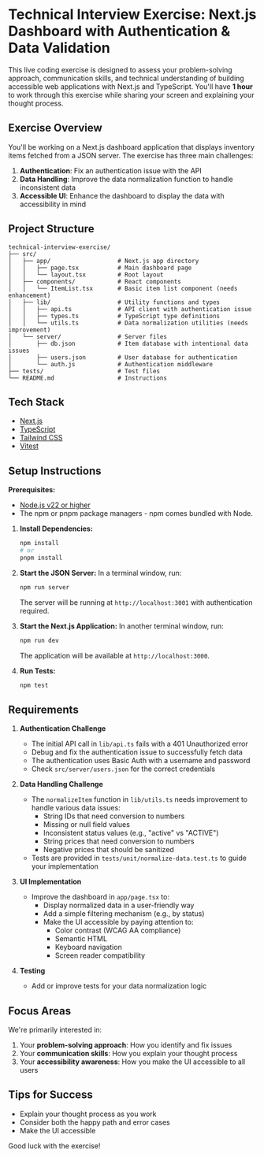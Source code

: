 # Technical Interview Exercise: Next.js Dashboard with Authentication & Data Validation

This live coding exercise is designed to assess your problem-solving approach, communication skills, and technical understanding of building accessible web applications with Next.js and TypeScript. You'll have **1 hour** to work through this exercise while sharing your screen and explaining your thought process.

## Exercise Overview

You'll be working on a Next.js dashboard application that displays inventory items fetched from a JSON server. The exercise has three main challenges:

1. **Authentication**: Fix an authentication issue with the API
2. **Data Handling**: Improve the data normalization function to handle inconsistent data
3. **Accessible UI**: Enhance the dashboard to display the data with accessibility in mind

## Project Structure

```
technical-interview-exercise/
├── src/
│   ├── app/                   # Next.js app directory
│   │   ├── page.tsx           # Main dashboard page
│   │   └── layout.tsx         # Root layout
│   ├── components/            # React components
│   │   └── ItemList.tsx       # Basic item list component (needs enhancement)
│   ├── lib/                   # Utility functions and types
│   │   ├── api.ts             # API client with authentication issue
│   │   ├── types.ts           # TypeScript type definitions
│   │   └── utils.ts           # Data normalization utilities (needs improvement)
│   └── server/                # Server files
│       ├── db.json            # Item database with intentional data issues
│       ├── users.json         # User database for authentication
│       └── auth.js            # Authentication middleware
├── tests/                     # Test files
└── README.md                  # Instructions
```

## Tech Stack

- [Next.js](https://nextjs.org/)
- [TypeScript](https://www.typescriptlang.org/)
- [Tailwind CSS](https://tailwindcss.com/)
- [Vitest](https://vitest.dev/)

## Setup Instructions

**Prerequisites:**

- [Node.js v22 or higher](https://nodejs.org/en/download/)
- The npm or pnpm package managers - npm comes bundled with Node.

1. **Install Dependencies:**

   ```bash
   npm install
   # or
   pnpm install
   ```

2. **Start the JSON Server:**
   In a terminal window, run:

   ```bash
   npm run server
   ```

   The server will be running at `http://localhost:3001` with authentication required.

3. **Start the Next.js Application:**
   In another terminal window, run:

   ```bash
   npm run dev
   ```

   The application will be available at `http://localhost:3000`.

4. **Run Tests:**
   ```bash
   npm test
   ```

## Requirements

1. **Authentication Challenge**

   - The initial API call in `lib/api.ts` fails with a 401 Unauthorized error
   - Debug and fix the authentication issue to successfully fetch data
   - The authentication uses Basic Auth with a username and password
   - Check `src/server/users.json` for the correct credentials

2. **Data Handling Challenge**

   - The `normalizeItem` function in `lib/utils.ts` needs improvement to handle various data issues:
     - String IDs that need conversion to numbers
     - Missing or null field values
     - Inconsistent status values (e.g., "active" vs "ACTIVE")
     - String prices that need conversion to numbers
     - Negative prices that should be sanitized
   - Tests are provided in `tests/unit/normalize-data.test.ts` to guide your implementation

3. **UI Implementation**

   - Improve the dashboard in `app/page.tsx` to:
     - Display normalized data in a user-friendly way
     - Add a simple filtering mechanism (e.g., by status)
     - Make the UI accessible by paying attention to:
       - Color contrast (WCAG AA compliance)
       - Semantic HTML
       - Keyboard navigation
       - Screen reader compatibility

4. **Testing**
   - Add or improve tests for your data normalization logic

## Focus Areas

We're primarily interested in:

1. Your **problem-solving approach**: How you identify and fix issues
2. Your **communication skills**: How you explain your thought process
3. Your **accessibility awareness**: How you make the UI accessible to all users

## Tips for Success

- Explain your thought process as you work
- Consider both the happy path and error cases
- Make the UI accessible

Good luck with the exercise!
